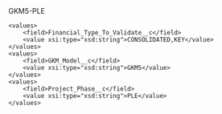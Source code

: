 <?xml version="1.0" encoding="UTF-8"?>
<CustomMetadata xmlns="http://soap.sforce.com/2006/04/metadata" xmlns:xsi="http://www.w3.org/2001/XMLSchema-instance" xmlns:xsd="http://www.w3.org/2001/XMLSchema">
    <label>GKM5-PLE</label>
    
    <values>
        <field>Financial_Type_To_Validate__c</field>
        <value xsi:type="xsd:string">CONSOLIDATED,KEY</value>
    </values>
    <values>
        <field>GKM_Model__c</field>
        <value xsi:type="xsd:string">GKM5</value>
    </values>
    <values>
        <field>Project_Phase__c</field>
        <value xsi:type="xsd:string">PLE</value>
    </values>
</CustomMetadata>
